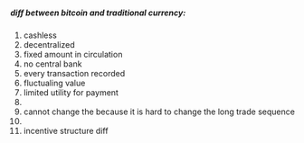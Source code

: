 ##### diff between bitcoin and traditional currency:
1. cashless
2. decentralized
3. fixed amount in circulation
4. no central bank
5. every transaction recorded
6. fluctualing value
7. limited utility for payment
8. 
9. cannot change the because it is hard to change the long trade sequence
10. 
11. incentive structure diff